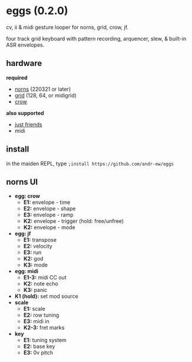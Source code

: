 # eggs (0.2.0)

cv, ii & midi gesture looper for norns, grid, crow, jf.

four track grid keyboard with pattern recording, arquencer, slew, & built-in ASR envelopes.

## hardware

**required**

- [norns](https://github.com/p3r7/awesome-monome-norns) (220321 or later)
- [grid](https://monome.org/docs/grid/) (128, 64, or midigrid)
- [crow](https://monome.org/docs/crow/)

**also supported**

- [just friends](https://www.whimsicalraps.com/products/just-friends?variant=5586981781533)
- midi

## install

in the maiden REPL, type `;install https://github.com/andr-ew/eggs`

## norns UI

- **egg: crow**
  - **E1:** envelope - time
  - **E2:** envelope - shape
  - **E3:** envelope - ramp
  - **K2:** envelope - trigger (hold: free/unfree)
  - **K2:** envelope - mode
- **egg: jf**
  - **E1:** transpose
  - **E2:** velocity
  - **E3:** run
  - **K2:** god
  - **K3:** mode
- **egg: midi**
  - **E1-3:** midi CC out
  - **K2:** note echo
  - **K3:** panic
- **K1 (hold):** set mod source
- **scale**
  - **E1:** scale
  - **E2:** row tuning
  - **E3:** midi in
  - **K2-3:** fret marks
- **key**
  - **E1:** tuning system
  - **E2:** base key
  - **E3:** 0v pitch

